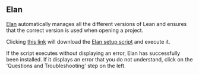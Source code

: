 ## Elan
[Elan](https://github.com/leanprover/elan) automatically manages all the different versions of Lean and ensures that the correct version is used when opening a project.

Clicking [this link](command:lean4.setup.installElan) will download the [Elan setup script](https://github.com/leanprover/elan/blob/master/elan-init.ps1) and execute it.

If the script executes without displaying an error, Elan has successfully been installed. If it displays an error that you do not understand, click on the 'Questions and Troubleshooting' step on the left.
